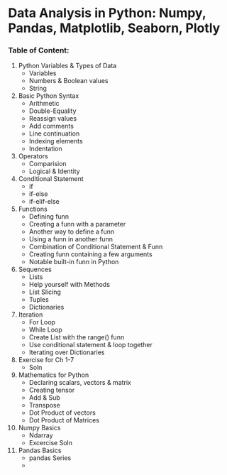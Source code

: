 # Data Analysis in Python: Numpy, Pandas, Matplotlib, Seaborn, Plotly  

### Table of Content:  
1. Python Variables & Types of Data
   - Variables
   - Numbers & Boolean values
   - String
2. Basic Python Syntax
   - Arithmetic
   - Double-Equality
   - Reassign values
   - Add comments
   - Line continuation
   - Indexing elements
   - Indentation
3. Operators
   - Comparision
   - Logical & Identity
4. Conditional Statement
   - if
   - if-else
   - if-elif-else
5. Functions
   - Defining funn
   - Creating a funn with a parameter
   - Another way to define a funn
   - Using a funn in another funn
   - Combination of Conditional Statement & Funn
   - Creating funn containing a few arguments
   - Notable built-in funn in Python
6. Sequences
   - Lists
   - Help yourself with Methods
   - List Slicing
   - Tuples
   - Dictionaries
7. Iteration
   - For Loop
   - While Loop
   - Create List with the range() funn
   - Use conditional statement & loop together
   - Iterating over Dictionaries
8. Exercise for Ch 1-7
   - Soln
10. Mathematics for Python
    - Declaring scalars, vectors & matrix
    - Creating tensor
    - Add & Sub
    - Transpose
    - Dot Product of vectors
    - Dot Product of Matrices
11. Numpy Basics
     - Ndarray
     - Excercise Soln
12. Pandas Basics
     - pandas Series
     - 
  









